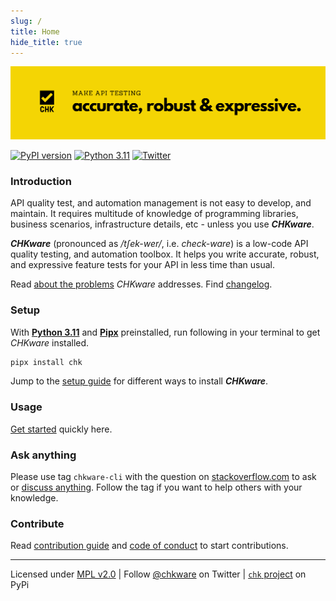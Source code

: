 ```yaml
---
slug: /
title: Home
hide_title: true
---
```


![CHKware | Low-code API quality testing, and automation toolbox](./assets/github-readme-01.png)

[![PyPI version](https://badge.fury.io/py/chk.svg)](https://badge.fury.io/py/chk)
[![Python 3.11](https://img.shields.io/badge/python-3.11-red.svg)](https://www.python.org/downloads/)
[![Twitter](https://img.shields.io/twitter/url/https/twitter.com/chkware.svg?style=social&label=Follow%20%40chkware)](https://twitter.com/chkware)

### Introduction

API quality test, and automation management is not easy to develop, and maintain. It requires multitude of knowledge of programming libraries, business scenarios, infrastructure details, etc - unless you use **_CHKware_**.

**_CHKware_** (pronounced as _/tʃek-wer/_, i.e. _check-ware_) is a low-code API quality testing, and automation toolbox. It helps you write accurate, robust, and expressive feature tests for your API in less time than usual.

Read [about the problems](/docs/about) _CHKware_ addresses. Find [changelog](https://github.com/chkware/cli/blob/main/docs/CHANGELOG.md).

### Setup

With [**Python 3.11**](https://www.python.org/downloads/) and [**Pipx**](https://pypa.github.io/pipx/installation/#install-pipx) preinstalled, run following in your terminal to get _CHKware_ installed.

```bash
pipx install chk
```

Jump to the [setup guide](/docs/setup) for different ways to install **_CHKware_**.

### Usage

[Get started](/docs/quick-start) quickly here.

### Ask anything

Please use tag `chkware-cli` with the question on [stackoverflow.com](https://stackoverflow.com/questions/tagged/chkware-cli) to ask or [discuss anything](https://github.com/chkware/HEAD/discussions). Follow the tag if you want to help others with your knowledge.

### Contribute

Read [contribution guide](https://github.com/chkware/cli/blob/971e7400848f26f9f8d2be5fa9eef5fa80a6ded0/docs/CONTRIBUTING.md) and [code of conduct](https://github.com/chkware/cli/blob/971e7400848f26f9f8d2be5fa9eef5fa80a6ded0/docs/CODE_OF_CONDUCT.md) to start contributions.

---

Licensed under [MPL v2.0](https://www.mozilla.org/en-US/MPL/2.0/) | Follow [@chkware](https://twitter.com/chkware) on Twitter | [`chk` project](https://pypi.org/project/chk/) on PyPi
